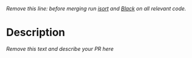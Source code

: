 _Remove this line: before merging run [isort](https://pycqa.github.io/isort/) and [Black](https://black.readthedocs.io/en/stable/) on all relevant code._

# Description

_Remove this text and describe your PR here_

